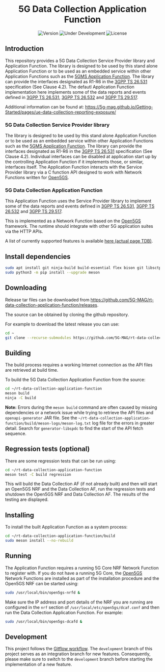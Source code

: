 <h1 align="center">5G Data Collection Application Function</h1>
<p align="center">
  <img src="https://img.shields.io/github/v/tag/5G-MAG/rt-data-collection-application-function?label=version" alt="Version">
  <img src="https://img.shields.io/badge/Status-Under_Development-yellow" alt="Under Development">
  <img src="https://img.shields.io/badge/License-5G--MAG%20Public%20License%20(v1.0)-blue" alt="License">
</p>

## Introduction

This repository provides a 5G Data Collection Service Provider library and Application Function. The library is designed to be used by this stand alone Application Function or to be used as an embedded service within other Application Functions such as the [5GMS Application Function](https://github.com/5G-MAG/rt-5gms-application-function). The library can provide the interfaces designated as R1-R6 in the [3GPP TS 26.531](https://www.3gpp.org/DynaReport/26531.htm) specification (See Clause 4.2). The defautl Application Function implementation here implements some of the data reports and events defined in [3GPP TS 26.531](https://www.3gpp.org/DynaReport/26531.htm), [3GPP TS 26.532](https://www.3gpp.org/DynaReport/26532.htm) and [3GPP TS 29.517](https://www.3gpp.org/DynaReport/29517.htm).

Additional information can be found at: https://5g-mag.github.io/Getting-Started/pages/ue-data-collection-reporting-exposure/

### 5G Data Collection Service Provider library

The library is designed to be used by this stand alone Application Function or to be used as an embedded service within other Application Functions such as the [5GMS Application Function](https://github.com/5G-MAG/rt-5gms-application-function). The library can provide the interfaces designated as R1-R6 in the [3GPP TS 26.531](https://www.3gpp.org/DynaReport/26531.htm) specification (See Clause 4.2). Individual interfaces can be disabled at application start up by the controlling Application Function if it implements those, or similar, interfaces itself. The Application Function interacts with the Service Provider library via a C function API designed to work with Network Functions written for [Open5GS](https://open5gs.org/).

### 5G Data Collection Application Function

This Application Function uses the Service Provider library to implement some of the data reports and events defined in [3GPP TS 26.531](https://www.3gpp.org/DynaReport/26531.htm), [3GPP TS 26.532](https://www.3gpp.org/DynaReport/26532.htm) and [3GPP TS 29.517](https://www.3gpp.org/DynaReport/29517.htm).

This is implemented as a Network Function based on the [Open5GS](https://open5gs.org/) framework. The runtime should integrate with other 5G application suites via the HTTP APIs.

A list of currently supported features is available [here (actual page TDB)](https://5g-mag.github.io/Getting-Started/pages/ue-data-collection-reporting-exposure/).

## Install dependencies

```bash
sudo apt install git ninja-build build-essential flex bison git libsctp-dev libgnutls28-dev libgcrypt-dev libssl-dev libidn11-dev libmongoc-dev libbson-dev libyaml-dev libnghttp2-dev libmicrohttpd-dev libcurl4-gnutls-dev libtins-dev libtalloc-dev libpcre2-dev curl wget default-jdk cmake jq
sudo python3 -m pip install --upgrade meson
```

## Downloading

Release tar files can be downloaded from <https://github.com/5G-MAG/rt-data-collection-application-function/releases>.

The source can be obtained by cloning the github repository.

For example to download the latest release you can use:

```bash
cd ~
git clone --recurse-submodules https://github.com/5G-MAG/rt-data-collection-application-function.git
```

## Building

The build process requires a working Internet connection as the API files are retrieved at build time.

To build the 5G Data Collection Application Function from the source:

```bash
cd ~/rt-data-collection-application-function
meson build
ninja -C build
```

**Note:** Errors during the `meson build` command are often caused by missing dependencies or a network issue while trying to retrieve the API files and `openapi-generator` JAR file. See the `~/rt-data-collection-application-function/build/meson-logs/meson-log.txt` log file for the errors in greater detail. Search for `generator-libspdc` to find the start of the API fetch sequence.

## Regression tests (optional)

There are some regression tests that can be run using:

```bash
cd ~/rt-data-collection-application-function
meson test -C build regression
```

This will build the Data Collection AF (if not already built) and then will start an Open5GS NRF and the Data Collection AF, run the regression tests and shutdown the Open5GS NRF and
Data Collection AF. The results of the testing are displayed.

## Installing

To install the built Application Function as a system process:

```bash
cd ~/rt-data-collection-application-function/build
sudo meson install --no-rebuild
```

## Running

The Application Function requires a running 5G Core NRF Network Function to register with. If you do not have a running 5G Core, the [Open5GS](https://open5gs.org/) Network Functions are installed as part of the installation procedure and the Open5GS NRF can be started using:

```bash
sudo /usr/local/bin/open5gs-nrfd &
```

Make sure the IP address and port details of the NRF you are running are configured in the `nrf` section of `/usr/local/etc/open5gs/dcaf.conf` and then run the Data Collection Application Function. For example:

```bash
sudo /usr/local/bin/open5gs-dcafd &
```

## Development

This project follows
the [Gitflow workflow](https://www.atlassian.com/git/tutorials/comparing-workflows/gitflow-workflow). The
`development` branch of this project serves as an integration branch for new features. Consequently, please make sure to
switch to the `development` branch before starting the implementation of a new feature.

